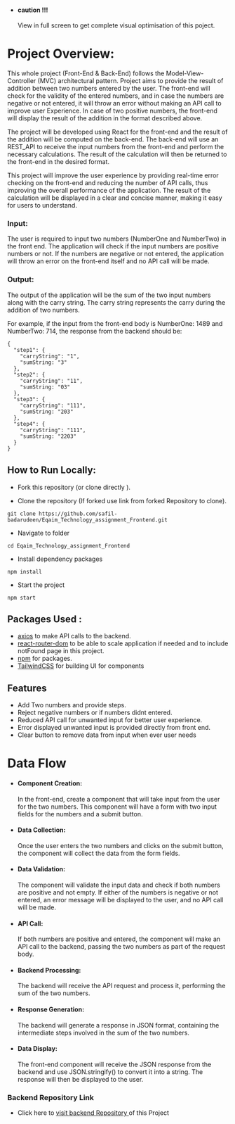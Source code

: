 
- #### caution !!!
    View  in full screen to get complete visual optimisation of this poject.



# Project Overview:

This whole project (Front-End & Back-End) follows the Model-View-Controller (MVC) architectural pattern. Project  aims to provide the result of addition between two numbers entered by the user. The front-end will check for the validity of the entered numbers, and in case the numbers are negative or not entered, it will throw an error without making an API call to improve user Experience. In case of two positive numbers, the front-end will display the result of the addition in the format described above.

The project will be developed using React for the front-end and the result of the addition will be computed on the back-end. The back-end will use an REST_API to receive the input numbers from the front-end and perform the necessary calculations. The result of the calculation will then be returned to the front-end in the desired format.

This project will improve the user experience by providing real-time error checking on the front-end and reducing the number of API calls, thus improving the overall performance of the application. The result of the calculation will be displayed in a clear and concise manner, making it easy for users to understand.

### Input: 
The user is required to input two numbers (NumberOne and NumberTwo) in the front end. The application will check if the input numbers are positive numbers or not. If the numbers are negative or not entered, the application will throw an error on the front-end itself and no API call will be made.

### Output:
The output of the application will be the sum of the two input numbers along with the carry string. The carry string represents the carry during the addition of two numbers.

For example, if the input from the front-end body is NumberOne: 1489 and NumberTwo: 714, the response from the backend should be:

```console
{
  "step1": {
    "carryString": "1",
    "sumString: "3"
  },
  "step2": {
    "carryString": "11",
    "sumString: "03"
  },
  "step3": {
    "carryString": "111",
    "sumString: "203"
  },
  "step4": {
    "carryString": "111",
    "sumString: "2203"
  }
}

```
## How to Run Locally:  
- Fork this repository (or clone directly ).

- Clone the repository (If forked use link from forked Repository  to clone).
```console
git clone https://github.com/safil-badarudeen/Eqaim_Technology_assignment_Frontend.git
```
- Navigate to folder
```console
cd Eqaim_Technology_assignment_Frontend
```
- Install  dependency packages
```console
npm install
```
- Start the project
```console
npm start
```
## Packages Used :

 - [axios](https://www.npmjs.com/package/axios) to make API calls to the backend.
 - [react-router-dom](https://reactrouter.com/en/main) to be able to scale application if needed and to include notFound page in this project.
 - [npm](https://www.npmjs.com/) for packages.
 - [TailwindCSS](https://tailwindcss.com/) for building UI for components 
 

## Features

- Add Two numbers and provide steps.
- Reject negative numbers or if numbers didnt entered.
- Reduced API call for unwanted input for better user experience.
- Error displayed unwanted input is provided directly from front end.
- Clear button to remove data from input when ever user needs


# Data Flow

- #### Component Creation: 
   In the front-end, create a component that will take input from the user for the two numbers. This component will have a form with two input fields for the numbers and a submit button.

- #### Data Collection: 
  Once the user enters the two numbers and clicks on the submit button, the component will collect the data from the form fields.

- #### Data Validation:
   The component will validate the input data and check if both numbers are positive and not empty. If either of the numbers is negative or not entered, an error message will be displayed to the user, and no API call will be made.

- #### API Call: 
   If both numbers are positive and entered, the component will make an API call to the backend, passing the two numbers as part of the request body.

- #### Backend Processing: 

  The backend will receive the API request and process it, performing the sum of the two numbers.

- #### Response Generation: 
    
  The backend will generate a response in JSON format, containing the intermediate steps involved in the sum of the two numbers.

- #### Data Display: 
 
   The front-end component will receive the JSON response from the backend and use JSON.stringify() to convert it into a string. The response will then be displayed to the user.




### Backend Repository Link

- Click here to  [visit backend Repository ](https://github.com/safil-badarudeen/Eqaim-Technology_assignment-Backend) of this Project 
